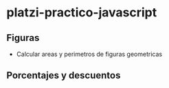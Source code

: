 # platzi-practico-javascript

## Figuras
 - Calcular areas y perimetros de figuras geometricas

## Porcentajes y descuentos

